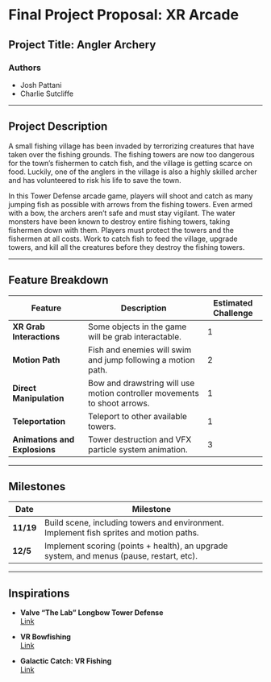 # Final Project Proposal: XR Arcade

## Project Title: Angler Archery

### Authors

- Josh Pattani
- Charlie Sutcliffe

---

## Project Description

A small fishing village has been invaded by terrorizing creatures that have taken over the fishing grounds. The fishing towers are now too dangerous for the town’s fishermen to catch fish, and the village is getting scarce on food. Luckily, one of the anglers in the village is also a highly skilled archer and has volunteered to risk his life to save the town.

In this Tower Defense arcade game, players will shoot and catch as many jumping fish as possible with arrows from the fishing towers. Even armed with a bow, the archers aren’t safe and must stay vigilant. The water monsters have been known to destroy entire fishing towers, taking fishermen down with them. Players must protect the towers and the fishermen at all costs. Work to catch fish to feed the village, upgrade towers, and kill all the creatures before they destroy the fishing towers.

---

## Feature Breakdown

| Feature                       | Description                                                              | Estimated Challenge |
| ----------------------------- | ------------------------------------------------------------------------ | ------------------- |
| **XR Grab Interactions**      | Some objects in the game will be grab interactable.                      | 1                   |
| **Motion Path**               | Fish and enemies will swim and jump following a motion path.             | 2                   |
| **Direct Manipulation**       | Bow and drawstring will use motion controller movements to shoot arrows. | 1                   |
| **Teleportation**             | Teleport to other available towers.                                      | 1                   |
| **Animations and Explosions** | Tower destruction and VFX particle system animation.                     | 3                   |

---

## Milestones

| Date      | Milestone                                                                                |
| --------- | ---------------------------------------------------------------------------------------- |
| **11/19** | Build scene, including towers and environment. Implement fish sprites and motion paths.  |
| **12/5**  | Implement scoring (points + health), an upgrade system, and menus (pause, restart, etc). |

---

## Inspirations

- **Valve “The Lab” Longbow Tower Defense**  
  [Link](https://www.youtube.com/watch?v=Xj2db95FA3I)

- **VR Bowfishing**  
  [Link](https://www.youtube.com/watch?v=qb9Y_kmu_D0)

- **Galactic Catch: VR Fishing**  
  [Link](https://youtu.be/rRgVga416io?si=XDIErT57aJaRK1Mv)
